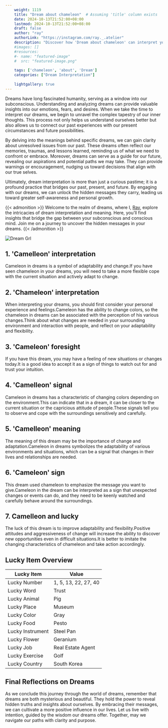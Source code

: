 ```yaml
---
    weight: 1119
    title: "Dream about chameleon"  # Assuming 'title' column exists
    date: 2024-10-13T21:52:00+08:00
    lastmod: 2024-10-13T21:52:00+08:00
    draft: false
    author: "ray"
    authorLink: "https://instagram.com/ray._.atelier"
    description: "Discover how 'Dream about chameleon' can interpret your future and uncover its significant meanings in your life."
    #images: []
    #resources:
    #- name: "featured-image"
    #  src: "featured-image.png"
    
    tags: ['chameleon', 'about', 'Dream']
    categories: ["Dream Interpretation"]
    
    lightgallery: true
---
```

    
Dreams have long fascinated humanity, serving as a window into our subconscious. Understanding and analyzing dreams can provide valuable insights into our emotions, fears, and desires. When we take the time to interpret our dreams, we begin to unravel the complex tapestry of our inner thoughts. This process not only helps us understand ourselves better but also allows us to connect our past experiences with our present circumstances and future possibilities.

By delving into the meanings behind specific dreams, we can gain clarity about unresolved issues from our past. These dreams often reflect our memories, traumas, and lessons learned, reminding us of what we need to confront or embrace. Moreover, dreams can serve as a guide for our future, revealing our aspirations and potential paths we may take. They can provide warnings or encouragement, nudging us toward decisions that align with our true selves.

Ultimately, dream interpretation is more than just a curious pastime; it is a profound practice that bridges our past, present, and future. By engaging with our dreams, we can unlock the hidden messages they carry, leading us toward greater self-awareness and personal growth.

{{< admonition >}}
Welcome to the realm of dreams, where I, [Ray](https://instagram.com/ray._.atelier), explore the intricacies of dream interpretation and meaning. Here, you’ll find insights that bridge the gap between your subconscious and conscious mind. Join me on a journey to uncover the hidden messages in your dreams.
{{< /admonition >}}

![Dream Grl](https://cdn.pixabay.com/photo/2017/11/02/03/35/gothic-2910057_1280.jpg "Dream Grl")

## 1. 'Camelleon' interpretation
Cameleon in dreams is a symbol of adaptability and change.If you have seen chameleon in your dreams, you will need to take a more flexible cope with the current situation and actively adapt to change.

## 2. 'Chameleon' interpretation
When interpreting your dreams, you should first consider your personal experience and feelings.Cameleon has the ability to change colors, so the chameleon in dreams can be associated with the perception of his various changes.Think about what changes are needed in your surrounding environment and interaction with people, and reflect on your adaptability and flexibility.

## 3. 'Cameleon' foresight
If you have this dream, you may have a feeling of new situations or changes today.It is a good idea to accept it as a sign of things to watch out for and trust your intuition.

## 4. 'Camelleon' signal
Cameleon in dreams has a characteristic of changing colors depending on the environment.This can indicate that in a dream, it can be closer to the current situation or the capricious attitude of people.These signals tell you to observe and cope with the surroundings sensitively and carefully.

## 5. 'Camelleon' meaning
The meaning of this dream may be the importance of change and adaptation.Cameleon in dreams symbolizes the adaptability of various environments and situations, which can be a signal that changes in their lives and relationships are needed.

## 6. 'Cameleon' sign
This dream used chameleon to emphasize the message you want to give.Cameleon in the dream can be interpreted as a sign that unexpected changes or events can do, and they need to be keenly watched and carefully behave around the surroundings.

## 7. Camelleon and lucky
The luck of this dream is to improve adaptability and flexibility.Positive attitudes and aggressiveness of change will increase the ability to discover new opportunities even in difficult situations.It is better to imitate the changing characteristics of chameleon and take action accordingly.

## Lucky Item Overview
| Lucky Item          | Value              |
|---------------|--------------------|
| Lucky Number        | 1, 5, 13, 22, 27, 40  |
| Lucky Word          | Trust |
| Lucky Animal        | Pig |
| Lucky Place         | Museum     |
| Lucky Color         | Gray     |
| Lucky Food          | Pesto      |
| Lucky Instrument    | Steel Pan |
| Lucky Flower        | Geranium    |
| Lucky Job           | Real Estate Agent       |
| Lucky Exercise      | Golf  |
| Lucky Country       | South Korea    |


##  Final Reflections on Dreams

As we conclude this journey through the world of dreams, remember that dreams are both mysterious and beautiful. They hold the power to reveal hidden truths and insights about ourselves. By embracing their messages, we can cultivate a more positive influence in our lives. Let us live with intention, guided by the wisdom our dreams offer. Together, may we navigate our paths with clarity and purpose.
